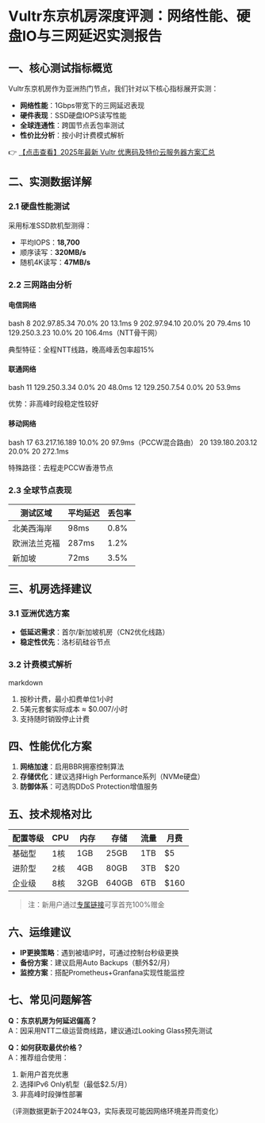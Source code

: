 # Vultr东京机房深度评测：网络性能、硬盘IO与三网延迟实测报告

## 一、核心测试指标概览
Vultr东京机房作为亚洲热门节点，我们针对以下核心指标展开实测：
- **网络性能**：1Gbps带宽下的三网延迟表现
- **硬件表现**：SSD硬盘IOPS读写性能
- **全球连通性**：跨国节点丢包率测试
- **性价比分析**：按小时计费模式解析

👉 [【点击查看】2025年最新 Vultr 优惠码及特价云服务器方案汇总](https://bit.ly/VuLtr)

## 二、实测数据详解

### 2.1 硬盘性能测试
采用标准SSD款机型测得：
- 平均IOPS：**18,700**
- 顺序读写：**320MB/s**
- 随机4K读写：**47MB/s**

### 2.2 三网路由分析
#### 电信网络
bash
8   202.97.85.34     70.0%  20    13.1ms
9   202.97.94.10     20.0%  20    79.4ms 
10  129.250.3.23     10.0%  20    106.4ms（NTT骨干网）

典型特征：全程NTT线路，晚高峰丢包率超15%

#### 联通网络
bash
11  129.250.3.34     0.0%   20    48.0ms
12  129.250.7.54     0.0%   20    53.9ms

优势：非高峰时段稳定性较好

#### 移动网络
bash
17  63.217.16.189    10.0%  20    97.9ms（PCCW混合路由）
20  139.180.203.12   20.0%  20    272.1ms

特殊路径：去程走PCCW香港节点

### 2.3 全球节点表现
| 测试区域       | 平均延迟 | 丢包率 |
|----------------|----------|--------|
| 北美西海岸     | 98ms     | 0.8%   |
| 欧洲法兰克福   | 287ms    | 1.2%   |
| 新加坡         | 72ms     | 3.5%   |

## 三、机房选择建议
### 3.1 亚洲优选方案
- **低延迟需求**：首尔/新加坡机房（CN2优化线路）
- **稳定性优先**：洛杉矶硅谷节点

### 3.2 计费模式解析
markdown
1. 按秒计费，最小扣费单位1小时
2. 5美元套餐实际成本 ≈ $0.007/小时
3. 支持随时销毁停止计费

## 四、性能优化方案
1. **网络加速**：启用BBR拥塞控制算法
2. **存储优化**：建议选择High Performance系列（NVMe硬盘）
3. **防御体系**：可选购DDoS Protection增值服务

## 五、技术规格对比
| 配置等级 | CPU  | 内存 | 存储  | 流量  | 月费  |
|----------|------|------|-------|-------|-------|
| 基础型   | 1核  | 1GB  | 25GB  | 1TB   | $5    |
| 进阶型   | 2核  | 4GB  | 80GB  | 3TB   | $20   |
| 企业级   | 8核  | 32GB | 640GB | 6TB   | $160  |

> 注：新用户通过[专属链接](https://bit.ly/VuLtr)可享首充100%赠金

## 六、运维建议
- **IP更换策略**：遇到被墙IP时，可通过控制台秒级更换
- **备份方案**：建议启用Auto Backups（额外$2/月）
- **监控方案**：搭配Prometheus+Granfana实现性能监控

## 七、常见问题解答
**Q：东京机房为何延迟偏高？**  
A：因采用NTT二级运营商线路，建议通过Looking Glass预先测试

**Q：如何获取最优价格？**  
A：推荐组合使用：  
1. 新用户首充优惠  
2. 选择IPv6 Only机型（最低$2.5/月）  
3. 非高峰时段弹性部署

（评测数据更新于2024年Q3，实际表现可能因网络环境差异而变化）